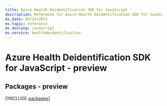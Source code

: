 ```yaml
---
title: Azure Health Deidentification SDK for JavaScript
description: Reference for Azure Health Deidentification SDK for JavaScript
ms.date: 04/14/2025
ms.topic: reference
ms.devlang: javascript
ms.service: healthdeidentification
---
```

# Azure Health Deidentification SDK for JavaScript - preview
## Packages - preview
[!INCLUDE [packages](health-deidentification-index.md)]